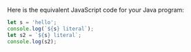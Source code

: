 Here is the equivalent JavaScript code for your Java program:

```JavaScript
let s = 'hello';
console.log(`${s} literal`);
let s2 = `${s} literal`;
console.log(s2);
```
